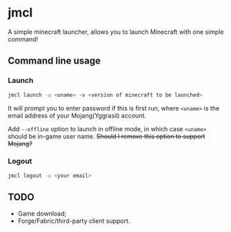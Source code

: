 # jmcl

A simple minecraft launcher, allows you to launch Minecraft with one simple command!

## Command line usage

### Launch
```sh
jmcl launch -u <uname> -v <version of minecraft to be launched> 
```
It will prompt you to enter password if this is first run, where `<uname>` is the email address of your Mojang(Yggrasil) account.

Add `--offline` option to launch in offline mode, in which case `<uname>` should be in-game user name. ~~Should I remove this option to support Mojang?~~

### Logout
```sh
jmcl logout -u <your email>
```

## TODO
* Game download;
* Forge/Fabric/third-party client support.